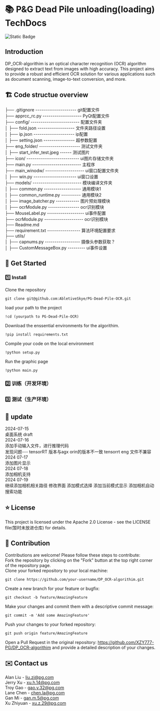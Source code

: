 # 📚 P&G Dead Pile unloading(loading) TechDocs 
![Static Badge](https://img.shields.io/badge/https%3A%2F%2Fgithub.com%2FXZY777-PG%2FDP_OCR-algorithim%2F)
## Introduction
DP_OCR-algorithim is an optical character recognition (OCR) algorithm designed to extract text from images with high accuracy. This project aims to provide a robust and efficient OCR solution for various applications such as document scanning, image-to-text conversion, and more.
## 🏗️ Code structue overview  
├── .gitignore  --------------------- git配置文件  
├── apprcc_rc.py -------------------- PyQt配置文件  
├── config/ ------------------------- 配置文件夹  
│   ├── fold.json ------------------- 文件夹路径设置  
│   ├── ip.json --------------------- ip配置  
│   ├── setting.json ---------------- 超参数配置  
├── eng_folder/ --------------------- 测试文件夹  
│   ├── start_infer_test.jpeg  ------ 测试图片  
├── icon/ --------------------------- ui图片存储文件夹  
├── main.py ------------------------- 主程序  
├── main_winodw/ -------------------- ui窗口配置文件夹   
│   ├── win.py ---------------------- ui窗口设置  
├── models/ ------------------------- 模块编译文件夹  
│   ├── common.py ------------------- 通用模块1  
│   ├── common_runtime.py  ---------- 通用模块2  
│   ├── image_batcher.py ------------ 图片预处理模块  
│   ├── ocrModule.py ---------------- ocr识别模块  
├── MouseLabel.py ------------------- ui事件配置  
├── ocrModule.py -------------------- ocr识别模块  
├── Readme.md  
├── requirement.txt ----------------- 算法环境配置要求  
├── utils/  
│   ├── capnums.py ------------------ 摄像头参数获取？  
│   ├── CustomMessageBox.py --------- ui事件设置  
## 📘 Get Started  
### 1️⃣ Install
Clone the repository
```
git clone git@github.com:AbletiveSkye/PG-Dead-Pile-OCR.git
```
load your path to the project
```
!cd (yourpath to PG-Dead-Pile-OCR)
```
Download the enssential environments for the algorithim.
```
!pip install requirements.txt
```
Compile your code on the local environment
```
!python setup.py
```
Run the graphic page
```
!python main.py
```

### 2️⃣ 训练（开发环境）
### 3️⃣ 测试（生产环境）

## 🔎 update
2024-07-15  
桌面系统 draft    
2024-07-16  
添加手动输入文件，进行推理代码  
发现问题--- tensorRT 版本与agx orin的版本不一致 tensorrt eng 文件不兼容  
2024 07-17  
添加图片显示    
2024 07-18  
添加相机支持    
2024 07-19  
继续添加相机相关路径 修改界面 添加模式选择 添加当前模式显示 添加相机自动搜索功能  
## ⭐ License
This project is licensed under the Apache 2.0 License - see the LICENSE file(暂时未放进仓库) for details.

## 🤝 Contribution    
Contributions are welcome! Please follow these steps to contribute:  
Fork the repository by clicking on the "Fork" button at the top right corner of the repository page.  
Clone your forked repository to your local machine:  
```
git clone https://github.com/your-username/DP_OCR-algorithim.git
```
Create a new branch for your feature or bugfix:  
```
git checkout -b feature/AmazingFeature
```
Make your changes and commit them with a descriptive commit message:
```
git commit -m 'Add some AmazingFeature'
```
Push your changes to your forked repository:
```
git push origin feature/AmazingFeature
```
Open a Pull Request in the original repository: https://github.com/XZY777-PG/DP_OCR-algorithim and provide a detailed description of your changes.

## ✉️ Contact us  
Alan Liu - liu.zi@pg.com  
Jerry Xu - xu.h.14@pg.com  
Troy Gao - gao.y.32@pg.com  
Lane Chen - chen.la@pg.com  
Gan Mi - gan.m.5@pg.com  
Xu Zhiyuan - xu.z.29@pg.com  

